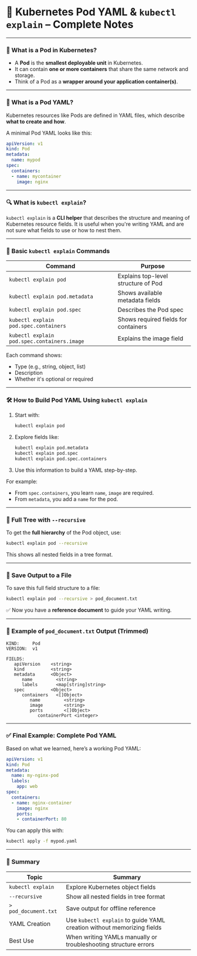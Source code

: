 # 📘 Kubernetes Pod YAML & `kubectl explain` – Complete Notes

---

### 🚀 What is a Pod in Kubernetes?

* A **Pod** is the **smallest deployable unit** in Kubernetes.
* It can contain **one or more containers** that share the same network and storage.
* Think of a Pod as a **wrapper around your application container(s)**.

---

### 🧾 What is a Pod YAML?

Kubernetes resources like Pods are defined in YAML files, which describe **what to create and how**.

A minimal Pod YAML looks like this:

```yaml
apiVersion: v1
kind: Pod
metadata:
  name: mypod
spec:
  containers:
  - name: mycontainer
    image: nginx
```

---

### 🔍 What is `kubectl explain`?

`kubectl explain` is a **CLI helper** that describes the structure and meaning of Kubernetes resource fields.
It is useful when you're writing YAML and are not sure what fields to use or how to nest them.

---

### 🧠 Basic `kubectl explain` Commands

| Command                                     | Purpose                              |
| ------------------------------------------- | ------------------------------------ |
| `kubectl explain pod`                       | Explains top-level structure of Pod  |
| `kubectl explain pod.metadata`              | Shows available metadata fields      |
| `kubectl explain pod.spec`                  | Describes the Pod spec               |
| `kubectl explain pod.spec.containers`       | Shows required fields for containers |
| `kubectl explain pod.spec.containers.image` | Explains the image field             |

Each command shows:

* Type (e.g., string, object, list)
* Description
* Whether it's optional or required

---

### 🛠️ How to Build Pod YAML Using `kubectl explain`

1. Start with:

   ```bash
   kubectl explain pod
   ```
2. Explore fields like:

   ```bash
   kubectl explain pod.metadata
   kubectl explain pod.spec
   kubectl explain pod.spec.containers
   ```
3. Use this information to build a YAML step-by-step.

For example:

* From `spec.containers`, you learn `name`, `image` are required.
* From `metadata`, you add a `name` for the pod.

---

### 🔁 Full Tree with `--recursive`

To get the **full hierarchy** of the Pod object, use:

```bash
kubectl explain pod --recursive
```

This shows all nested fields in a tree format.

---

### 📂 Save Output to a File

To save this full field structure to a file:

```bash
kubectl explain pod --recursive > pod_document.txt
```

✅ Now you have a **reference document** to guide your YAML writing.

---

### 📄 Example of `pod_document.txt` Output (Trimmed)

```
KIND:     Pod
VERSION:  v1

FIELDS:
   apiVersion    <string>
   kind          <string>
   metadata      <Object>
      name         <string>
      labels       <map[string]string>
   spec          <Object>
      containers   <[]Object>
         name         <string>
         image        <string>
         ports        <[]Object>
            containerPort <integer>
```

---

### ✅ Final Example: Complete Pod YAML

Based on what we learned, here’s a working Pod YAML:

```yaml
apiVersion: v1
kind: Pod
metadata:
  name: my-nginx-pod
  labels:
    app: web
spec:
  containers:
  - name: nginx-container
    image: nginx
    ports:
    - containerPort: 80
```

You can apply this with:

```bash
kubectl apply -f mypod.yaml
```

---

### 📌 Summary

| Topic                | Summary                                                                |
| -------------------- | ---------------------------------------------------------------------- |
| `kubectl explain`    | Explore Kubernetes object fields                                       |
| `--recursive`        | Show all nested fields in tree format                                  |
| `> pod_document.txt` | Save output for offline reference                                      |
| YAML Creation        | Use `kubectl explain` to guide YAML creation without memorizing fields |
| Best Use             | When writing YAMLs manually or troubleshooting structure errors        |

